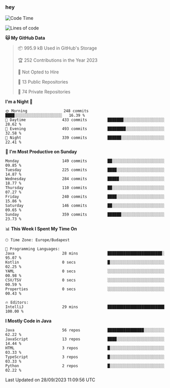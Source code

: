 ### hey

<!--START_SECTION:waka-->
![Code Time](http://img.shields.io/badge/Code%20Time-970%20hrs%2036%20mins-blue)

![Lines of code](https://img.shields.io/badge/From%20Hello%20World%20I%27ve%20Written-1.1%20million%20lines%20of%20code-blue)

**🐱 My GitHub Data** 

> 📦 995.9 kB Used in GitHub's Storage 
 > 
> 🏆 252 Contributions in the Year 2023
 > 
> 🚫 Not Opted to Hire
 > 
> 📜 13 Public Repositories 
 > 
> 🔑 74 Private Repositories 
 > 
**I'm a Night 🦉** 

```text
🌞 Morning                248 commits         ████░░░░░░░░░░░░░░░░░░░░░   16.39 % 
🌆 Daytime                433 commits         ███████░░░░░░░░░░░░░░░░░░   28.62 % 
🌃 Evening                493 commits         ████████░░░░░░░░░░░░░░░░░   32.58 % 
🌙 Night                  339 commits         ██████░░░░░░░░░░░░░░░░░░░   22.41 % 
```
📅 **I'm Most Productive on Sunday** 

```text
Monday                   149 commits         ██░░░░░░░░░░░░░░░░░░░░░░░   09.85 % 
Tuesday                  225 commits         ████░░░░░░░░░░░░░░░░░░░░░   14.87 % 
Wednesday                284 commits         █████░░░░░░░░░░░░░░░░░░░░   18.77 % 
Thursday                 110 commits         ██░░░░░░░░░░░░░░░░░░░░░░░   07.27 % 
Friday                   240 commits         ████░░░░░░░░░░░░░░░░░░░░░   15.86 % 
Saturday                 146 commits         ██░░░░░░░░░░░░░░░░░░░░░░░   09.65 % 
Sunday                   359 commits         ██████░░░░░░░░░░░░░░░░░░░   23.73 % 
```


📊 **This Week I Spent My Time On** 

```text
🕑︎ Time Zone: Europe/Budapest

💬 Programming Languages: 
Java                     28 mins             ████████████████████████░   95.07 % 
Kotlin                   0 secs              █░░░░░░░░░░░░░░░░░░░░░░░░   02.25 % 
YAML                     0 secs              ░░░░░░░░░░░░░░░░░░░░░░░░░   00.98 % 
CSV/TSV                  0 secs              ░░░░░░░░░░░░░░░░░░░░░░░░░   00.59 % 
Properties               0 secs              ░░░░░░░░░░░░░░░░░░░░░░░░░   00.43 % 

🔥 Editors: 
IntelliJ                 29 mins             █████████████████████████   100.00 % 
```

**I Mostly Code in Java** 

```text
Java                     56 repos            ████████████████░░░░░░░░░   62.22 % 
JavaScript               13 repos            ████░░░░░░░░░░░░░░░░░░░░░   14.44 % 
HTML                     3 repos             █░░░░░░░░░░░░░░░░░░░░░░░░   03.33 % 
TypeScript               3 repos             █░░░░░░░░░░░░░░░░░░░░░░░░   03.33 % 
Python                   2 repos             █░░░░░░░░░░░░░░░░░░░░░░░░   02.22 % 
```




 Last Updated on 28/09/2023 11:09:56 UTC
<!--END_SECTION:waka-->

